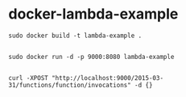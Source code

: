 # docker-lambda-example
```
sudo docker build -t lambda-example .


sudo docker run -d -p 9000:8080 lambda-example


curl -XPOST "http://localhost:9000/2015-03-31/functions/function/invocations" -d {}
```
